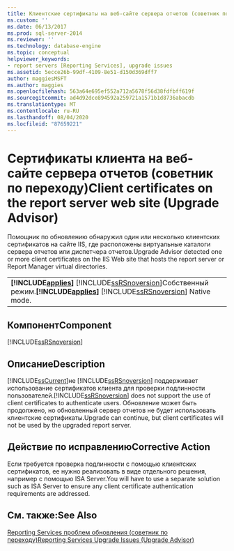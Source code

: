 ```yaml
---
title: Клиентские сертификаты на веб-сайте сервера отчетов (советник по переходу) | Документация Майкрософт
ms.custom: ''
ms.date: 06/13/2017
ms.prod: sql-server-2014
ms.reviewer: ''
ms.technology: database-engine
ms.topic: conceptual
helpviewer_keywords:
- report servers [Reporting Services], upgrade issues
ms.assetid: 5ecce26b-99df-4109-8e51-d150d369dff7
author: maggiesMSFT
ms.author: maggies
ms.openlocfilehash: 563a64e695ef552a712a5678f56d38fdfbff619f
ms.sourcegitcommit: ad4d92dce894592a259721a1571b1d8736abacdb
ms.translationtype: MT
ms.contentlocale: ru-RU
ms.lasthandoff: 08/04/2020
ms.locfileid: "87659221"
---
```

# <a name="client-certificates-on-the-report-server-web-site-upgrade-advisor"></a><span data-ttu-id="70d88-102">Сертификаты клиента на веб-сайте сервера отчетов (советник по переходу)</span><span class="sxs-lookup"><span data-stu-id="70d88-102">Client certificates on the report server web site (Upgrade Advisor)</span></span>
  <span data-ttu-id="70d88-103">Помощник по обновлению обнаружил один или несколько клиентских сертификатов на сайте IIS, где расположены виртуальные каталоги сервера отчетов или диспетчера отчетов.</span><span class="sxs-lookup"><span data-stu-id="70d88-103">Upgrade Advisor detected one or more client certificates on the IIS Web site that hosts the report server or Report Manager virtual directories.</span></span>  
  
||  
|-|  
|<span data-ttu-id="70d88-104">**[!INCLUDE[applies](../../includes/applies-md.md)]**  [!INCLUDE[ssRSnoversion](../../includes/ssrsnoversion-md.md)]Собственный режим.</span><span class="sxs-lookup"><span data-stu-id="70d88-104">**[!INCLUDE[applies](../../includes/applies-md.md)]**  [!INCLUDE[ssRSnoversion](../../includes/ssrsnoversion-md.md)] Native mode.</span></span>|  
  
## <a name="component"></a><span data-ttu-id="70d88-105">Компонент</span><span class="sxs-lookup"><span data-stu-id="70d88-105">Component</span></span>  
 [!INCLUDE[ssRSnoversion](../../includes/ssrsnoversion-md.md)]  
  
## <a name="description"></a><span data-ttu-id="70d88-106">Описание</span><span class="sxs-lookup"><span data-stu-id="70d88-106">Description</span></span>  
 [!INCLUDE[ssCurrent](../../includes/sscurrent-md.md)]<span data-ttu-id="70d88-107">не [!INCLUDE[ssRSnoversion](../../includes/ssrsnoversion-md.md)] поддерживает использование сертификатов клиента для проверки подлинности пользователей.</span><span class="sxs-lookup"><span data-stu-id="70d88-107">[!INCLUDE[ssRSnoversion](../../includes/ssrsnoversion-md.md)] does not support the use of client certificates to authenticate users.</span></span> <span data-ttu-id="70d88-108">Обновление может быть продолжено, но обновленный сервер отчетов не будет использовать клиентские сертификаты.</span><span class="sxs-lookup"><span data-stu-id="70d88-108">Upgrade can continue, but client certificates will not be used by the upgraded report server.</span></span>  
  
## <a name="corrective-action"></a><span data-ttu-id="70d88-109">Действие по исправлению</span><span class="sxs-lookup"><span data-stu-id="70d88-109">Corrective Action</span></span>  
 <span data-ttu-id="70d88-110">Если требуется проверка подлинности с помощью клиентских сертификатов, ее нужно реализовать в виде отдельного решения, например с помощью ISA Server.</span><span class="sxs-lookup"><span data-stu-id="70d88-110">You will have to use a separate solution such as ISA Server to ensure any client certificate authentication requirements are addressed.</span></span>  
  
## <a name="see-also"></a><span data-ttu-id="70d88-111">См. также:</span><span class="sxs-lookup"><span data-stu-id="70d88-111">See Also</span></span>  
 [<span data-ttu-id="70d88-112">Reporting Services проблем обновления &#40;советник по переходу&#41;</span><span class="sxs-lookup"><span data-stu-id="70d88-112">Reporting Services Upgrade Issues &#40;Upgrade Advisor&#41;</span></span>](../../../2014/sql-server/install/reporting-services-upgrade-issues-upgrade-advisor.md)  
  
  
